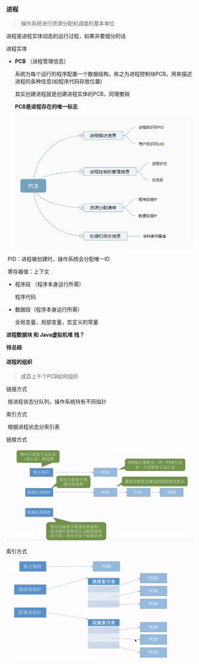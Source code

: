 ### 进程

> 操作系统进行资源分配和调度的基本单位

进程是进程实体动态的运行过程，如果非要细分的话

进程实体 

- **PCB** （进程管理信息）

  系统为每个运行的程序配置一个数据结构，称之为进程控制块PCB，用来描述进程的各种信息(如程序代码存放位置)

  其实创建进程就是创建进程实体的PCB，同理撤销

  **PCB是进程存在的唯一标志**

  ![1548488552049](assets/1548488552049.png)

​       PID：进程被创建时，操作系统会分配唯一ID

​       寄存器值：上下文

- 程序段 （程序本身运行所需）

  程序代码

- 数据段（程序本身运行所需）

  全局变量，局部变量，宏定义的常量





**进程数据块 和 Java虚拟机堆 栈？** 

**待总结**



#### 进程的组织

> 成百上千个PCB如何组织

链接方式

​      按进程状态分队列，操作系统持有不同指针

索引方式

​      根据进程状态分索引表

链接方式

![1548488920966](assets/1548488920966.png)



索引方式

![1548488950483](assets/1548488950483.png)









































